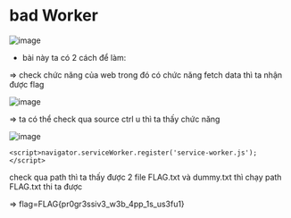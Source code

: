 # bad Worker 

![image](https://github.com/j10nelop/m3d1r/assets/152776722/48a982fe-a8f3-463e-8ae7-31d74e8118c1)

- bài này ta có 2 cách để làm:

=> check chức năng của web trong đó có chức năng fetch data thì ta nhận được flag 

![image](https://github.com/j10nelop/m3d1r/assets/152776722/abb2eee2-6b62-4b98-8330-302c6381d948)

=> ta có thể check qua source ctrl u thì ta thấy chức năng 

![image](https://github.com/j10nelop/m3d1r/assets/152776722/3e9f5cb4-ef70-4bef-96b8-a8f21ff67dd6)

```
<script>navigator.serviceWorker.register('service-worker.js');</script>
```

check qua path thì ta thấy được 2 file FLAG.txt và dummy.txt thì chạy path FLAG.txt thi ta được

=> flag=FLAG{pr0gr3ssiv3_w3b_4pp_1s_us3fu1} 
